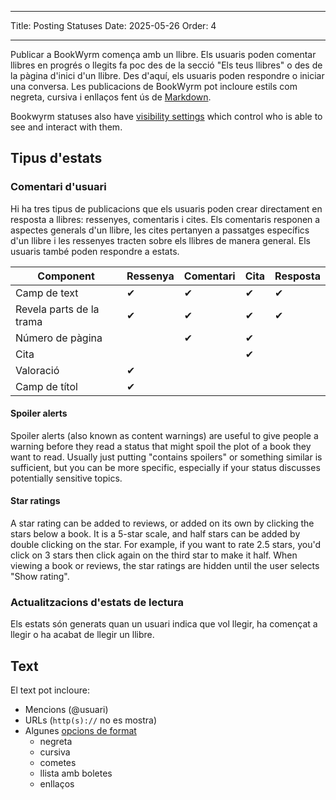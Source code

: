 - - -
Title: Posting Statuses Date: 2025-05-26 Order: 4
- - -

Publicar a BookWyrm comença amb un llibre. Els usuaris poden comentar llibres en progrés o llegits fa poc des de la secció "Els teus llibres" o des de la pàgina d'inici d'un llibre. Des d'aquí, els usuaris poden respondre o iniciar una conversa. Les publicacions de BookWyrm pot incloure estils com negreta, cursiva i enllaços fent ús de [Markdown](https://www.markdownguide.org/cheat-sheet/).

Bookwyrm statuses also have [visibility settings](/privacy-controls.html) which control who is able to see and interact with them.

## Tipus d'estats

### Comentari d'usuari

Hi ha tres tipus de publicacions que els usuaris poden crear directament en resposta a llibres: ressenyes, comentaris i cites. Els comentaris responen a aspectes generals d'un llibre, les cites pertanyen a passatges específics d'un llibre i les ressenyes tracten sobre els llibres de manera general. Els usuaris també poden respondre a estats.

| Component                | Ressenya | Comentari | Cita | Resposta |
| ------------------------ | -------- | --------- | ---- | -------- |
| Camp de text             | ✔        | ✔         | ✔    | ✔        |
| Revela parts de la trama | ✔        | ✔         | ✔    | ✔        |
| Número de pàgina         |          | ✔         | ✔    |          |
| Cita                     |          |           | ✔    |          |
| Valoració                | ✔        |           |      |          |
| Camp de títol            | ✔        |           |      |          |

#### Spoiler alerts

Spoiler alerts (also known as content warnings) are useful to give people a warning before they read a status that might spoil the plot of a book they want to read. Usually just putting "contains spoilers" or something similar is sufficient, but you can be more specific, especially if your status discusses potentially sensitive topics.

#### Star ratings

A star rating can be added to reviews, or added on its own by clicking the stars below a book. It is a 5-star scale, and half stars can be added by double clicking on the star. For example, if you want to rate 2.5 stars, you'd click on 3 stars then click again on the third star to make it half. When viewing a book or reviews, the star ratings are hidden until the user selects "Show rating".

### Actualitzacions d'estats de lectura

Els estats són generats quan un usuari indica que vol llegir, ha començat a llegir o ha acabat de llegir un llibre.

## Text
El text pot incloure:

- Mencions (@usuari)
- URLs (`http(s)://` no es mostra)
- Algunes [opcions de format](https://www.markdownguide.org/cheat-sheet/)
    - negreta
    - cursiva
    - cometes
    - llista amb boletes
    - enllaços

